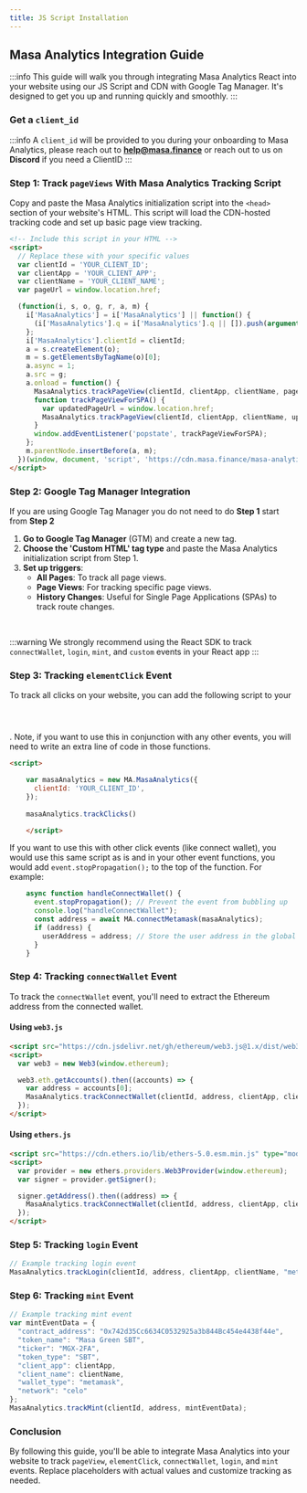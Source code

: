 ```yaml
---
title: JS Script Installation
---
```


## Masa Analytics Integration Guide

:::info
This guide will walk you through integrating Masa Analytics React into your website using our JS Script and CDN with Google Tag Manager. It's designed to get you up and running quickly and smoothly.
:::

### Get a `client_id`

:::info
A `client_id` will be provided to you during your onboarding to Masa Analytics, please reach out to **help@masa.finance** or reach out to us on **Discord** if you need a ClientID
:::

### Step 1: Track `pageViews` With Masa Analytics Tracking Script 

Copy and paste the Masa Analytics initialization script into the `<head>` section of your website's HTML. This script will load the CDN-hosted tracking code and set up basic page view tracking.

```html
<!-- Include this script in your HTML -->
<script>
  // Replace these with your specific values
  var clientId = 'YOUR_CLIENT_ID';
  var clientApp = 'YOUR_CLIENT_APP';
  var clientName = 'YOUR_CLIENT_NAME';
  var pageUrl = window.location.href;

  (function(i, s, o, g, r, a, m) {
    i['MasaAnalytics'] = i['MasaAnalytics'] || function() {
      (i['MasaAnalytics'].q = i['MasaAnalytics'].q || []).push(arguments)
    };
    i['MasaAnalytics'].clientId = clientId;
    a = s.createElement(o);
    m = s.getElementsByTagName(o)[0];
    a.async = 1;
    a.src = g;
    a.onload = function() {
      MasaAnalytics.trackPageView(clientId, clientApp, clientName, pageUrl);
      function trackPageViewForSPA() {
        var updatedPageUrl = window.location.href;
        MasaAnalytics.trackPageView(clientId, clientApp, clientName, updatedPageUrl);
      }
      window.addEventListener('popstate', trackPageViewForSPA);
    };
    m.parentNode.insertBefore(a, m);
  })(window, document, 'script', 'https://cdn.masa.finance/masa-analytics.js');
</script>
```

### Step 2: Google Tag Manager Integration

If you are using Google Tag Manager you do not need to do **Step 1** start from **Step 2**

1. **Go to Google Tag Manager** (GTM) and create a new tag.
2. **Choose the 'Custom HTML' tag type** and paste the Masa Analytics initialization script from Step 1.
3. **Set up triggers**:
   - **All Pages**: To track all page views.
   - **Page Views**: For tracking specific page views.
   - **History Changes**: Useful for Single Page Applications (SPAs) to track route changes.

<br/>

:::warning
We strongly recommend using the React SDK to track `connectWallet`, `login`, `mint`, and `custom` events in your React app
:::

### Step 3: Tracking `elementClick` Event

To track all clicks on your website, you can add the following script to your <header></header>. Note, if you want to use this in conjunction with any other events, you will need to write an extra line of code in those functions.

```html
<script>

    var masaAnalytics = new MA.MasaAnalytics({
      clientId: 'YOUR_CLIENT_ID',
    });
    
    masaAnalytics.trackClicks()

    </script>
```

If you want to use this with other click events (like connect wallet), you would use this same script as is and in your other event functions, you would add `event.stopPropagation();` to the top of the function. For example:

```javascript
    async function handleConnectWallet() {
      event.stopPropagation(); // Prevent the event from bubbling up
      console.log("handleConnectWallet");
      const address = await MA.connectMetamask(masaAnalytics);
      if (address) {
        userAddress = address; // Store the user address in the global variable
      }
    }
```

### Step 4: Tracking `connectWallet` Event

To track the `connectWallet` event, you'll need to extract the Ethereum address from the connected wallet.

#### Using `web3.js`

```html
<script src="https://cdn.jsdelivr.net/gh/ethereum/web3.js@1.x/dist/web3.min.js"></script>
<script>
  var web3 = new Web3(window.ethereum);

  web3.eth.getAccounts().then((accounts) => {
    var address = accounts[0];
    MasaAnalytics.trackConnectWallet(clientId, address, clientApp, clientName, "metamask");
  });
</script>
```

#### Using `ethers.js`

```html
<script src="https://cdn.ethers.io/lib/ethers-5.0.esm.min.js" type="module"></script>
<script>
  var provider = new ethers.providers.Web3Provider(window.ethereum);
  var signer = provider.getSigner();

  signer.getAddress().then((address) => {
    MasaAnalytics.trackConnectWallet(clientId, address, clientApp, clientName, "metamask");
  });
</script>
```

### Step 5: Tracking `login` Event

```javascript
// Example tracking login event
MasaAnalytics.trackLogin(clientId, address, clientApp, clientName, "metamask", "celo");
```

### Step 6: Tracking `mint` Event

```javascript
// Example tracking mint event
var mintEventData = {
  "contract_address": "0x742d35Cc6634C0532925a3b844Bc454e4438f44e",
  "token_name": "Masa Green SBT",
  "ticker": "MGX-2FA",
  "token_type": "SBT",
  "client_app": clientApp,
  "client_name": clientName,
  "wallet_type": "metamask",
  "network": "celo"
};
MasaAnalytics.trackMint(clientId, address, mintEventData);
```

### Conclusion

By following this guide, you'll be able to integrate Masa Analytics into your website to track `pageView`, `elementClick`, `connectWallet`, `login`, and `mint` events. Replace placeholders with actual values and customize tracking as needed.
```